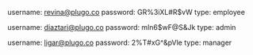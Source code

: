 username: revina@plugo.co
password: GR%3iXL#R$vW
type: employee

username: diaztari@plugo.co
password: mln6$wF@S&Jk
type: admin

username: ligar@plugo.co
password: 2%T#xG^&pVle
type: manager